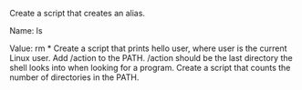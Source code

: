 Create a script that creates an alias.



Name: ls

Value: rm *
Create a script that prints hello user, where user is the current Linux user.
Add /action to the PATH. /action should be the last directory the shell looks into when looking for a program.
Create a script that counts the number of directories in the PATH.
